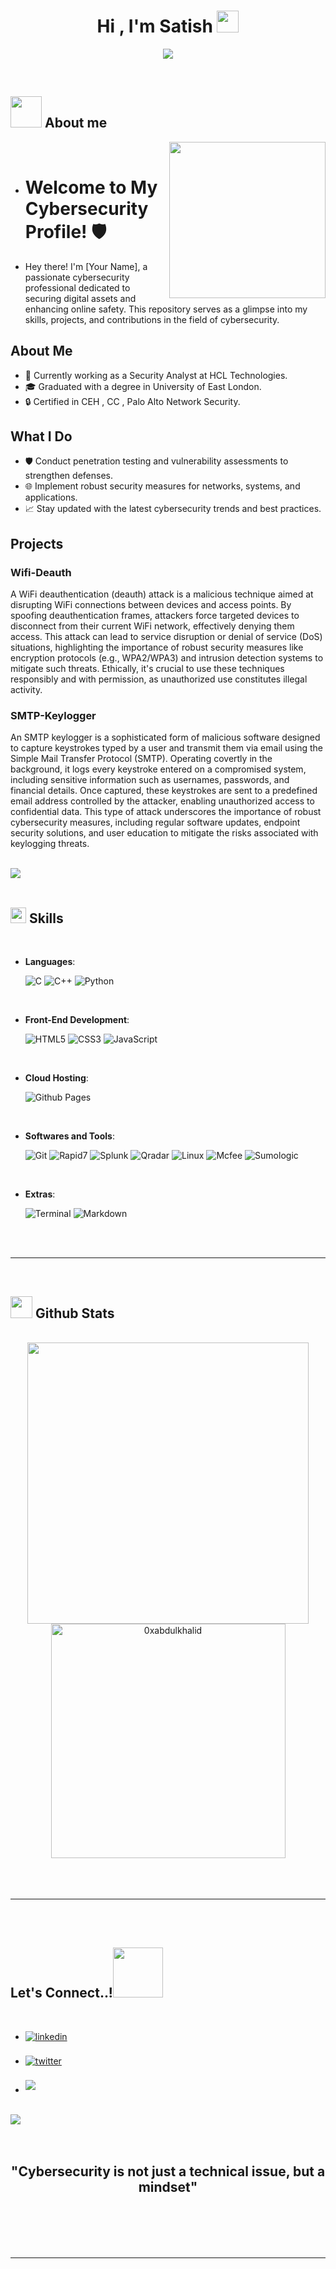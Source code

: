 
<h1 align="center"><b>Hi , I'm Satish </b><img src="https://media.giphy.com/media/hvRJCLFzcasrR4ia7z/giphy.gif" width="35"></h1>
<!--  -->
<p align="center">
  <a href="https://github.com/DenverCoder1/readme-typing-svg"><img src="https://readme-typing-svg.herokuapp.com?font=Time+New+Roman&color=cyan&size=25&center=true&vCenter=true&width=600&height=100&lines=Cyber+Security+&hearts;++; InfoSec Researcher 🔍 ;Application Security ,;Cloud security architecture ,; Threat+Hunter ,;Active+Learner/Researcher,;Love+to+learn+new+stuffs..<3"></a>
</p>


<br>



	
## <picture><img src = "https://github.com/Dondapatisatish/profile/blob/main/about_me.gif" width = 50px></picture> **About me**

<picture> <img align="right" src="https://github.com/Dondapatisatish/profile/blob/main/programming.svg" width = 250px></picture>

<br>

- # Welcome to My Cybersecurity Profile! 🛡️
- Hey there! I'm [Your Name], a passionate cybersecurity professional dedicated to securing digital assets and enhancing online safety. This repository serves as a glimpse into my skills, projects, and contributions in the field of cybersecurity.
## About Me
- 💼 Currently working as a Security Analyst at HCL Technologies.
- 🎓 Graduated with a degree in University of East London.
- 🔒 Certified in CEH , CC , Palo Alto Network Security.
## What I Do

- 🛡️ Conduct penetration testing and vulnerability assessments to strengthen defenses.
- 🌐 Implement robust security measures for networks, systems, and applications.
- 📈 Stay updated with the latest cybersecurity trends and best practices.
## Projects

### Wifi-Deauth

A WiFi deauthentication (deauth) attack is a malicious technique aimed at disrupting WiFi connections between devices and access points. By spoofing deauthentication frames, attackers force targeted devices to disconnect from their current WiFi network, effectively denying them access. This attack can lead to service disruption or denial of service (DoS) situations, highlighting the importance of robust security measures like encryption protocols (e.g., WPA2/WPA3) and intrusion detection systems to mitigate such threats. Ethically, it's crucial to use these techniques responsibly and with permission, as unauthorized use constitutes illegal activity.

### SMTP-Keylogger 

An SMTP keylogger is a sophisticated form of malicious software designed to capture keystrokes typed by a user and transmit them via email using the Simple Mail Transfer Protocol (SMTP). Operating covertly in the background, it logs every keystroke entered on a compromised system, including sensitive information such as usernames, passwords, and financial details. Once captured, these keystrokes are sent to a predefined email address controlled by the attacker, enabling unauthorized access to confidential data. This type of attack underscores the importance of robust cybersecurity measures, including regular software updates, endpoint security solutions, and user education to mitigate the risks associated with keylogging threats.
<br><br>

<img src="https://user-images.githubusercontent.com/73097560/115834477-dbab4500-a447-11eb-908a-139a6edaec5c.gif"><br><br>

## <img src="https://media2.giphy.com/media/QssGEmpkyEOhBCb7e1/giphy.gif?cid=ecf05e47a0n3gi1bfqntqmob8g9aid1oyj2wr3ds3mg700bl&rid=giphy.gif" width ="25"><b> Skills</b>
<br>

<p align="center">

- **Languages**:
    
    ![C](https://img.shields.io/badge/C%20-%232370ED.svg?style=for-the-badge&logo=c&logoColor=white)
    ![C++](https://img.shields.io/badge/C++%20-%2300599C.svg?style=for-the-badge&logo=c%2B%2B&logoColor=white)
    ![Python](https://img.shields.io/badge/Python%20-%2314354C.svg?style=for-the-badge&logo=python&logoColor=white)

<br>   
    
- **Front-End Development**:

   ![HTML5](https://img.shields.io/badge/HTML5%20-%23E34F26.svg?style=for-the-badge&logo=html5&logoColor=white)
   ![CSS3](https://img.shields.io/badge/CSS%20-%231572B6.svg?style=for-the-badge&logo=css3&logoColor=white)
   ![JavaScript](https://img.shields.io/badge/JavaScript%20-%23F7DF1E.svg?style=for-the-badge&logo=javascript&logoColor=black)

<br>

- **Cloud Hosting**:

    ![Github Pages](https://img.shields.io/badge/GitHub%20Pages-%23327FC7.svg?style=for-the-badge&logo=github&logoColor=white)
    
<br>

- **Softwares and Tools**:

    ![Git](https://img.shields.io/badge/git-%23F05033.svg?style=for-the-badge&logo=git&logoColor=white)
    ![Rapid7](https://img.shields.io/badge/Rapid7-%23121011.svg?style=for-the-badge&logo=Rapid7&logoColor=white)
    ![Splunk](https://img.shields.io/badge/splunk-%234285F4.svg?style=for-the-badge&logo=Splunk&logoColor=white)
    ![Qradar](https://img.shields.io/badge/IBM%20Qradar-0078d7.svg?style=for-the-badge&logo=QRadar&logoColor=white)
    ![Linux](https://img.shields.io/badge/Linux-FCC624?style=for-the-badge&logo=linux&logoColor=black) 
	![Mcfee](https://img.shields.io/badge/Mcfee-FCC624?style=for-the-badge&logo=macfee&logoColor=black) 
	![Sumologic](https://img.shields.io/badge/Sumologic-%23121011.svg?style=for-the-badge&logo=Sumologic&logoColor=white)
    
<br>

- **Extras**:

    ![Terminal](https://img.shields.io/badge/Terminal-%23054020?style=for-the-badge&logo=gnu-bash&logoColor=white)
    ![Markdown](https://img.shields.io/badge/markdown-%23000000.svg?style=for-the-badge&logo=markdown&logoColor=white)   


</p>

<br>
<br>

-----

<br>


## <img src="https://media.giphy.com/media/iY8CRBdQXODJSCERIr/giphy.gif" width="35"><b> Github Stats </b>
<br>

<div align="center">

<a href="https://github.com/0xabdulkhalid/">
  <img src="https://github-readme-stats.vercel.app/api?username=Dondapatisatish&include_all_commits=true&count_private=true&show_icons=true&line_height=20&title_color=7A7ADB&icon_color=2234AE&text_color=D3D3D3&bg_color=0,000000,130F40" width="450"/>
  <img src="https://github-readme-stats.vercel.app/api?username=Dondapatisatish&show_icons=true&locale=en&layout=compact&line_height=20&title_color=7A7ADB&icon_color=2234AE&text_color=D3D3D3&bg_color=0,000000,130F40" width="375"  alt="0xabdulkhalid"/>

</a>
</div>

<br>
<br>
<br>

-----

<br>
<br>

## <b> Let's Connect..!</b><img src="https://github.com/Dondapatisatish/profile/blob/main/handshake.gif" width ="80">
<br>
<div align='left'>

<ul>

<li>
<a href="https://www.linkedin.com/in/satish-dondapati/" target="_blank">
<img src="https://img.shields.io/badge/linkedin:  satish_dondapati-%2300acee.svg?color=405DE6&style=for-the-badge&logo=linkedin&logoColor=white" alt=linkedin style="margin-bottom: 5px;"/>
</a>
</li>

<br>

<li>
<a href="https://twitter.com/" target="_blank">
<img src="https://img.shields.io/badge/twitter:  satish_dondapati-%2300acee.svg?color=1DA1F2&style=for-the-badge&logo=twitter&logoColor=white" alt=twitter style="margin-bottom: 5px;"/>
</a>
</li>

<br>

<li>
<a href="mailto:dondapatisatish1508@gmail.com" target="_blank">
<img src="https://img.shields.io/badge/gmail:  satish_dondapati-%23EA4335.svg?style=for-the-badge&logo=gmail&logoColor=white" t=mail style="margin-bottom: 5px;" />
</a>
</li>
	
</ul>
</div>

<br>
<img src="https://user-images.githubusercontent.com/73097560/115834477-dbab4500-a447-11eb-908a-139a6edaec5c.gif">
<br>
<br>
<br>

<div align='center'>

## <b>"Cybersecurity is not just a technical issue, but a mindset"</b>

</div>
<br>
<br>
<br>
<br>

---

<br>
